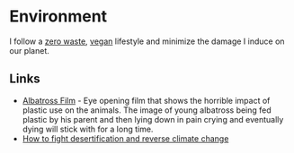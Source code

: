 # Environment
I follow a [zero waste](zero-waste.md), [vegan](veganism.md) lifestyle and minimize the damage I induce on our planet.

## Links
- [Albatross Film](https://www.albatrossthefilm.com/) - Eye opening film that shows the horrible impact of plastic use on the animals. The image of young albatross being fed plastic by his parent and then lying down in pain crying and eventually dying will stick with for a long time.
- [How to fight desertification and reverse climate change](https://www.ted.com/talks/allan_savory_how_to_green_the_world_s_deserts_and_reverse_climate_change#t-992223)